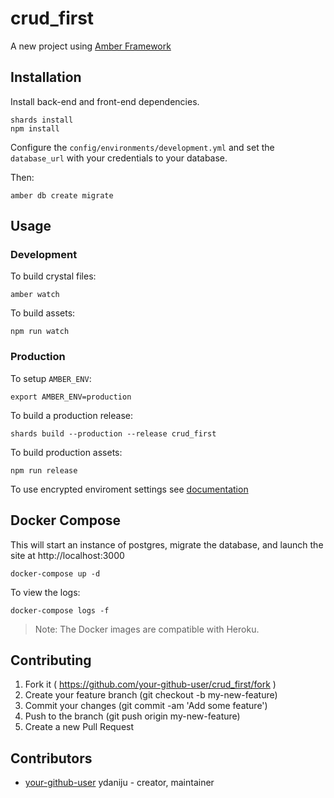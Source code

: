 # crud_first

A new project using [Amber Framework](https://amberframework.org/)

## Installation

Install back-end and front-end dependencies.

```
shards install
npm install
```

Configure the `config/environments/development.yml` and set the `database_url` with your credentials to your database.

Then:

```
amber db create migrate
```

## Usage

### Development

To build crystal files:

```
amber watch
```

To build assets:

```
npm run watch
```

### Production

To setup `AMBER_ENV`:

```
export AMBER_ENV=production
```

To build a production release:
  
```
shards build --production --release crud_first
```

To build production assets:

```
npm run release
```

To use encrypted enviroment settings see [documentation](https://github.com/amberframework/online-docs/blob/master/getting-started/cli/encrypt.md#encrypt-command)

## Docker Compose

This will start an instance of postgres, migrate the database,
and launch the site at http://localhost:3000

```
docker-compose up -d
```

To view the logs:

```
docker-compose logs -f
```

> Note: The Docker images are compatible with Heroku.

## Contributing

1. Fork it ( https://github.com/your-github-user/crud_first/fork )
2. Create your feature branch (git checkout -b my-new-feature)
3. Commit your changes (git commit -am 'Add some feature')
4. Push to the branch (git push origin my-new-feature)
5. Create a new Pull Request

## Contributors

- [your-github-user](https://github.com/your-github-user) ydaniju - creator, maintainer
